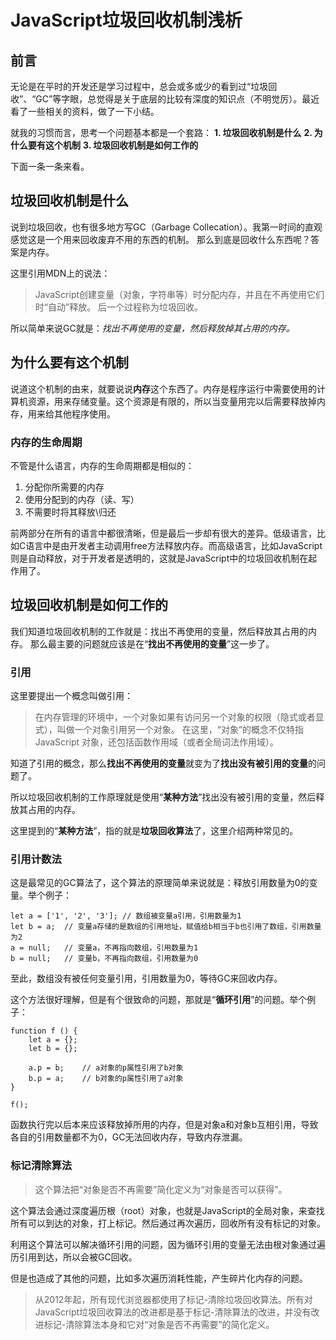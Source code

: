 # JavaScript垃圾回收机制浅析

## 前言
无论是在平时的开发还是学习过程中，总会或多或少的看到过“垃圾回收”、“GC”等字眼，总觉得是关于底层的比较有深度的知识点（不明觉厉）。最近看了一些相关的资料，做了一下小结。

就我的习惯而言，思考一个问题基本都是一个套路：
**1. 垃圾回收机制是什么**
**2. 为什么要有这个机制**
**3. 垃圾回收机制是如何工作的**

下面一条一条来看。

## 垃圾回收机制是什么
说到垃圾回收，也有很多地方写GC（Garbage Collecation）。我第一时间的直观感觉这是一个用来回收废弃不用的东西的机制。
那么到底是回收什么东西呢？答案是内存。

这里引用MDN上的说法：
>JavaScript创建变量（对象，字符串等）时分配内存，并且在不再使用它们时“自动”释放。 后一个过程称为垃圾回收。

所以简单来说GC就是：*找出不再使用的变量，然后释放掉其占用的内存。*

## 为什么要有这个机制
说道这个机制的由来，就要说说**内存**这个东西了。内存是程序运行中需要使用的计算机资源，用来存储变量。这个资源是有限的，所以当变量用完以后需要释放掉内存，用来给其他程序使用。

### 内存的生命周期
不管是什么语言，内存的生命周期都是相似的：

1. 分配你所需要的内存
2. 使用分配到的内存（读、写）
3. 不需要时将其释放\归还

前两部分在所有的语言中都很清晰，但是最后一步却有很大的差异。低级语言，比如C语言中是由开发者主动调用free方法释放内存。而高级语言，比如JavaScript则是自动释放，对于开发者是透明的，这就是JavaScript中的垃圾回收机制在起作用了。

## 垃圾回收机制是如何工作的
我们知道垃圾回收机制的工作就是：找出不再使用的变量，然后释放其占用的内存。
那么最主要的问题就应该是在“**找出不再使用的变量**”这一步了。

### 引用
这里要提出一个概念叫做引用：
>在内存管理的环境中，一个对象如果有访问另一个对象的权限（隐式或者显式），叫做一个对象引用另一个对象。
>在这里，“对象”的概念不仅特指 JavaScript 对象，还包括函数作用域（或者全局词法作用域）。

知道了引用的概念，那么**找出不再使用的变量**就变为了**找出没有被引用的变量**的问题了。

所以垃圾回收机制的工作原理就是使用“**某种方法**”找出没有被引用的变量，然后释放其占用的内存。

这里提到的“**某种方法**”，指的就是**垃圾回收算法**了，这里介绍两种常见的。

### 引用计数法
这是最常见的GC算法了，这个算法的原理简单来说就是：释放引用数量为0的变量。举个例子：

```
let a = ['1', '2', '3']; // 数组被变量a引用，引用数量为1
let b = a;  // 变量a存储的是数组的引用地址，赋值给b相当于b也引用了数组，引用数量为2
a = null;   // 变量a，不再指向数组，引用数量为1
b = null;   // 变量b，不再指向数组，引用数量为0
```
至此，数组没有被任何变量引用，引用数量为0，等待GC来回收内存。

这个方法很好理解，但是有个很致命的问题，那就是“**循环引用**”的问题。举个例子：

```
function f () {
    let a = {};
    let b = {};
    
    a.p = b;    // a对象的p属性引用了b对象
    b.p = a;    // b对象的p属性引用了a对象
}

f();
```
函数执行完以后本来应该释放掉所用的内存，但是对象a和对象b互相引用，导致各自的引用数量都不为0，GC无法回收内存，导致内存泄漏。

### 标记清除算法
>这个算法把“对象是否不再需要”简化定义为“对象是否可以获得”。

这个算法会通过深度遍历根（root）对象，也就是JavaScript的全局对象，来查找所有可以到达的对象，打上标记。然后通过再次遍历，回收所有没有标记的对象。

利用这个算法可以解决循环引用的问题，因为循环引用的变量无法由根对象通过遍历引用到达，所以会被GC回收。

但是也造成了其他的问题，比如多次遍历消耗性能，产生碎片化内存的问题。

>从2012年起，所有现代浏览器都使用了标记-清除垃圾回收算法。所有对JavaScript垃圾回收算法的改进都是基于标记-清除算法的改进，并没有改进标记-清除算法本身和它对“对象是否不再需要”的简化定义。


